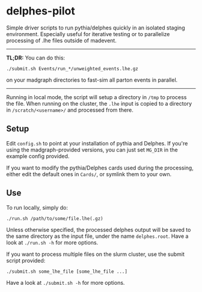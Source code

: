 # delphes-pilot

Simple driver scripts to run pythia/delphes quickly in an isolated staging environment.
Especially useful for iterative testing or to parallelize processing of .lhe files outside of madevent.

---
**TL;DR:** You can do this:
```
./submit.sh Events/run_*/unweighted_events.lhe.gz
```
on your madgraph directories to fast-sim all parton events in parallel.

---

Running in local mode, the script will setup a directory in `/tmp` to process the file.
When running on the cluster, the `.lhe` input is copied to a directory in `/scratch/<username>/` and processed from there.

## Setup
Edit `config.sh` to point at your installation of pythia and Delphes.
If you're using the madgraph-provided versions, you can just set `MG_DIR` in the example config provided.

If you want to modify the pythia/Delphes cards used during the processing, either edit the default ones in `Cards/`, or symlink them to your own.

## Use
To run locally, simply do:
```
./run.sh /path/to/some/file.lhe(.gz)
```

Unless otherwise specified, the processed delphes output will be saved to the same directory as the input file, under the name `delphes.root`.
Have a look at `./run.sh -h` for more options.

If you want to process multiple files on the slurm cluster, use the submit script provided:
```
./submit.sh some_lhe_file [some_lhe_file ...]
```
Have a look at `./submit.sh -h` for more options.
